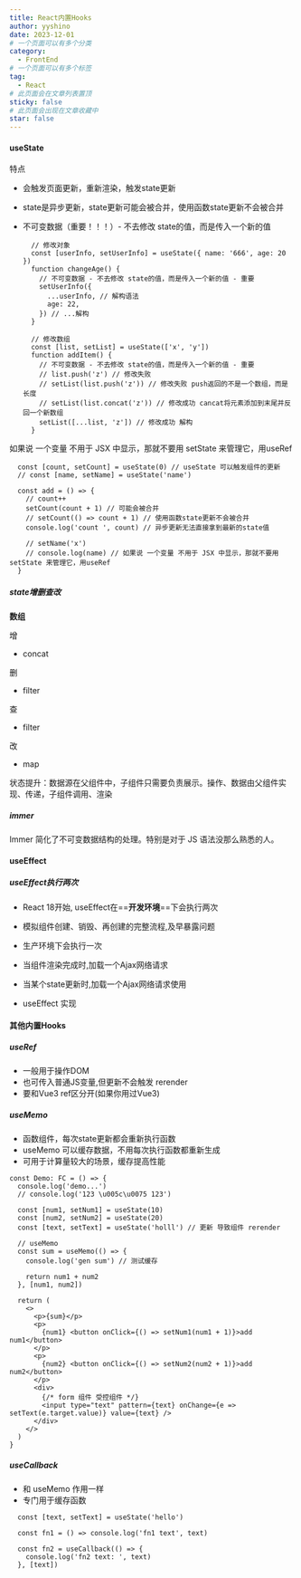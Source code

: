 ```yaml
---
title: React内置Hooks
author: yyshino
date: 2023-12-01
# 一个页面可以有多个分类
category:
  - FrontEnd
# 一个页面可以有多个标签
tag:
  - React
# 此页面会在文章列表置顶
sticky: false
# 此页面会出现在文章收藏中
star: false
---
```


#### useState

特点

- 会触发页面更新，重新渲染，触发state更新

- state是异步更新，state更新可能会被合并，使用函数state更新不会被合并

- 不可变数据（重要！！！）- 不去修改 state的值，而是传入一个新的值

  ```tsx
    // 修改对象
    const [userInfo, setUserInfo] = useState({ name: '666', age: 20 })
    function changeAge() {
      // 不可变数据 - 不去修改 state的值，而是传入一个新的值 - 重要
      setUserInfo({
        ...userInfo, // 解构语法
        age: 22,
      }) // ...解构
    }
  
    // 修改数组
    const [list, setList] = useState(['x', 'y'])
    function addItem() {
      // 不可变数据 - 不去修改 state的值，而是传入一个新的值 - 重要
      // list.push('z') // 修改失败
      // setList(list.push('z')) // 修改失败 push返回的不是一个数组，而是长度
      // setList(list.concat('z')) // 修改成功 cancat将元素添加到末尾并反回一个新数组
      setList([...list, 'z']) // 修改成功 解构
    }
  ```

  

如果说 一个变量 不用于 JSX 中显示，那就不要用 setState 来管理它，用useRef

```tsx
  const [count, setCount] = useState(0) // useState 可以触发组件的更新
  // const [name, setName] = useState('name')

  const add = () => {
    // count++
    setCount(count + 1) // 可能会被合并
    // setCount(() => count + 1) // 使用函数state更新不会被合并
    console.log('count ', count) // 异步更新无法直接拿到最新的state值

    // setName('x')
    // console.log(name) // 如果说 一个变量 不用于 JSX 中显示，那就不要用 setState 来管理它，用useRef
  }
```



##### state增删查改

**数组**

增

- concat

删

- filter

查

- filter

改

- map



状态提升：数据源在父组件中，子组件只需要负责展示。操作、数据由父组件实现、传递，子组件调用、渲染



##### immer

Immer 简化了不可变数据结构的处理。特别是对于 JS 语法没那么熟悉的人。



#### useEffect

##### useEffect执行两次

- React 18开始, useEffect在==**开发环境**==下会执行两次
- 模拟组件创建、销毁、再创建的完整流程,及早暴露问题
- 生产环境下会执行一次



- 当组件渲染完成时,加载一个Ajax网络请求
- 当某个state更新时,加载一个Ajax网络请求使用 
- useEffect 实现



#### 其他内置Hooks



##### useRef

- 一般用于操作DOM
- 也可传入普通JS变量,但更新不会触发 rerender
- 要和Vue3 ref区分开(如果你用过Vue3)



##### useMemo

- 函数组件，每次state更新都会重新执行函数
- useMemo 可以缓存数据，不用每次执行函数都重新生成
- 可用于计算量较大的场景，缓存提高性能

```tsx
const Demo: FC = () => {
  console.log('demo...')
  // console.log('123 \u005c\u0075 123')

  const [num1, setNum1] = useState(10)
  const [num2, setNum2] = useState(20)
  const [text, setText] = useState('holll') // 更新 导致组件 rerender

  // useMemo
  const sum = useMemo(() => {
    console.log('gen sum') // 测试缓存

    return num1 + num2
  }, [num1, num2])

  return (
    <>
      <p>{sum}</p>
      <p>
        {num1} <button onClick={() => setNum1(num1 + 1)}>add num1</button>
      </p>
      <p>
        {num2} <button onClick={() => setNum2(num2 + 1)}>add num2</button>
      </p>
      <div>
        {/* form 组件 受控组件 */}
        <input type="text" pattern={text} onChange={e => setText(e.target.value)} value={text} />
      </div>
    </>
  )
}
```



##### useCallback

- 和 useMemo 作用一样
- 专门用于缓存函数

```tsx
  const [text, setText] = useState('hello')

  const fn1 = () => console.log('fn1 text', text)

  const fn2 = useCallback(() => {
    console.log('fn2 text: ', text)
  }, [text])
```

